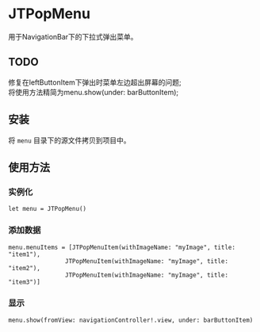 # JTPopMenu  
用于NavigationBar下的下拉式弹出菜单。

## TODO
修复在leftButtonItem下弹出时菜单左边超出屏幕的问题;  
将使用方法精简为menu.show(under: barButtonItem);  

## 安装  
将 `menu` 目录下的源文件拷贝到项目中。  

## 使用方法  
### 实例化
	let menu = JTPopMenu()  
### 添加数据

	menu.menuItems = [JTPopMenuItem(withImageName: "myImage", title: "item1"),  
                    JTPopMenuItem(withImageName: "myImage", title: "item2"),  
                    JTPopMenuItem(withImageName: "myImage", title: "item3")]  
### 显示
	menu.show(fromView: navigationController!.view, under: barButtonItem)
